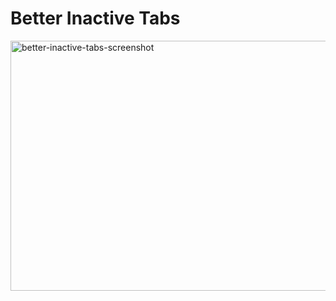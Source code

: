 # Better Inactive Tabs
<img width="600" height="400" alt="better-inactive-tabs-screenshot" src="https://github.com/user-attachments/assets/a505fab8-24bd-420d-a3e0-ca13d3f64f03" />
